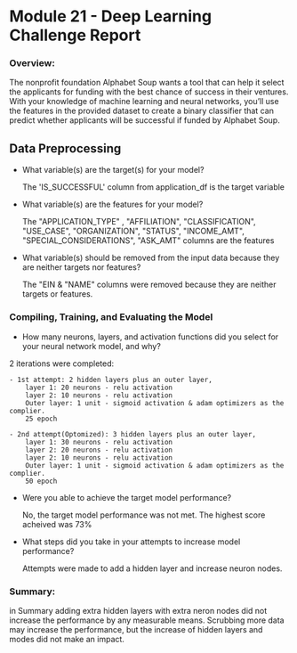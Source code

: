# Module 21 - Deep Learning Challenge Report

### Overview:
The nonprofit foundation Alphabet Soup wants a tool that can help it select the applicants for funding with the best chance of success in their ventures. With your knowledge of machine learning and neural networks, you’ll use the features in the provided dataset to create a binary classifier that can predict whether applicants will be successful if funded by Alphabet Soup.

## Data Preprocessing

- What variable(s) are the target(s) for your model?

  The 'IS_SUCCESSFUL' column from application_df is the target variable
  
- What variable(s) are the features for your model?

  The "APPLICATION_TYPE" , "AFFILIATION", "CLASSIFICATION", "USE_CASE", "ORGANIZATION", "STATUS", "INCOME_AMT", "SPECIAL_CONSIDERATIONS", "ASK_AMT" columns are the features
  
- What variable(s) should be removed from the input data because they are neither targets nor features?

  The "EIN & "NAME" columns were removed because they are neither targets or features.

### Compiling, Training, and Evaluating the Model

- How many neurons, layers, and activation functions did you select for your neural network model, and why?

 2 iterations were completed:

    - 1st attempt: 2 hidden layers plus an outer layer, 
        layer 1: 20 neurons - relu activation
        layer 2: 10 neurons - relu activation
        Outer layer: 1 unit - sigmoid activation & adam optimizers as the complier.
        25 epoch

    - 2nd attempt(Optomized): 3 hidden layers plus an outer layer, 
        layer 1: 30 neurons - relu activation
        layer 2: 20 neurons - relu activation
        layer 2: 10 neurons - relu activation
        Outer layer: 1 unit - sigmoid activation & adam optimizers as the complier.
        50 epoch


- Were you able to achieve the target model performance?

  No, the target model performance was not met. The highest score acheived was 73%
  
- What steps did you take in your attempts to increase model performance?

  Attempts were made to add a hidden layer and increase neuron nodes.

### Summary:

in Summary adding extra hidden layers with extra neron nodes did not increase the performance by any measurable means.  Scrubbing more data may increase the performance, but the increase of hidden layers and modes did not make an impact.
